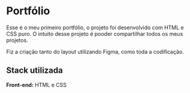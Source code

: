# Portfólio

Esse é o meu primeiro portfólio, o projeto foi desenvolvido com HTML e CSS puro. O intuito desse projeto é pooder compartilhar todos os meus projetos.

Fiz a criação tanto do layout utilizando Figma, como toda a codificação. 

## Stack utilizada

**Front-end:** HTML e CSS
